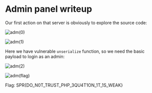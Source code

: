 # Admin panel writeup

Our first action on that server is obviously to explore the source code:

![adm(0)](https://user-images.githubusercontent.com/57829161/78890968-44a76100-7a6f-11ea-8188-384f21dfc689.png)

![adm(1)](https://user-images.githubusercontent.com/57829161/78890982-48d37e80-7a6f-11ea-8b72-1f7a92057a4c.png)

Here we have vulnerable ```unserialize``` function, so we need the basic payload to login as an admin:

![adm(2)](https://user-images.githubusercontent.com/57829161/78890990-4b35d880-7a6f-11ea-99ad-213676e77939.png)

![adm(flag)](https://user-images.githubusercontent.com/57829161/78890996-4cff9c00-7a6f-11ea-9cb2-55e0fa895f14.png)

Flag: SPR{DO_N0T_TRUST_PHP_3QU4T1ON_1T_1S_WEAK}
